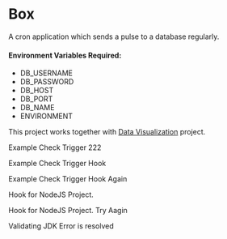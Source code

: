 # Box
A cron application which sends a pulse to a database regularly.

#### Environment Variables Required:
 - DB_USERNAME
 - DB_PASSWORD
 - DB_HOST
 - DB_PORT
 - DB_NAME
 - ENVIRONMENT

This project works together with [Data Visualization][1] project.

[1]:https://github.com/aye0aye/dv

Example Check Trigger 222

Example Check Trigger Hook

Example Check Trigger Hook Again

Hook for NodeJS Project.


Hook for NodeJS Project. Try Aagin

Validating JDK Error is resolved
